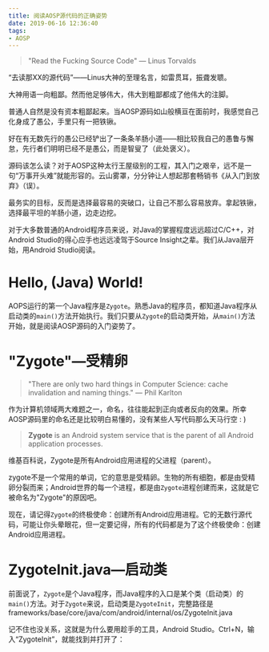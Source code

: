 ```yaml
---
title: 阅读AOSP源代码的正确姿势
date: 2019-06-16 12:36:40
tags:
- AOSP
---
```


> "Read the Fucking Source Code"
> — Linus Torvalds

“去读那XX的源代码”——Linus大神的至理名言，如雷贯耳，振聋发聩。

大神用语一向粗鄙。然而他足够伟大，伟大到粗鄙都成了他伟大的注脚。

普通人自然是没有资本粗鄙起来。当AOSP源码如山般横亘在面前时，我感觉自己化身成了愚公，手里只有一把铁锹。

好在有无数先行的愚公已经铲出了一条条羊肠小道——相比较我自己的愚鲁与懈怠，先行者们明明已经不是愚公，而是智叟了（此处褒义）。

源码该怎么读？对于AOSP这种太行王屋级别的工程，其入门之艰辛，远不是一句“万事开头难”就能形容的。云山雾罩，分分钟让人想起那套畅销书《从入门到放弃》（误）。

最务实的目标，反而是选择最容易的突破口，让自己不那么容易放弃。拿起铁锹，选择最平坦的羊肠小道，边走边挖。

对于大多数普通的Android程序员来说，对Java的掌握程度远远超过C/C++，对Android Studio的得心应手也远远凌驾于Source Insight之辈。我们从Java层开始，用Android Studio阅读。

# Hello, (Java) World!

AOPS运行的第一个Java程序是```Zygote```。熟悉Java的程序员，都知道Java程序从启动类的```main()```方法开始执行。我们只要从```Zygote```的启动类开始，从```main()```方法开始，就是阅读AOSP源码的入门姿势了。

# "Zygote"—受精卵

> "There are only two hard things in Computer Science: cache invalidation and naming things."
> — Phil Karlton

作为计算机领域两大难题之一，命名，往往能起到正向或者反向的效果。所幸AOSP源码里的命名还是比较明白易懂的，没有某些人写代码那么天马行空 : )

> **Zygote** is an Android system service that is the parent of all Android application processes.

维基百科说，Zygote是所有Android应用进程的父进程（parent）。

zygote不是一个常用的单词，它的意思是受精卵。生物的所有细胞，都是由受精卵分裂而来；Android世界的每一个进程，都是由```Zygote```进程创建而来，这就是它被命名为"Zygote"的原因吧。

现在，请记得```Zygote```的终极使命：创建所有Android应用进程。它的无数行源代码，可能让你头晕眼花，但一定要记得，所有的代码都是为了这个终极使命：创建Android应用进程。

# ZygoteInit.java—启动类

前面说了，```Zygote```是个Java程序，而Java程序的入口是某个类（启动类）的```main()```方法。对于```Zygote```来说，启动类是```ZygoteInit```，完整路径是frameworks/base/core/java/com/android/internal/os/ZygoteInit.java

记不住也没关系，这就是为什么要用趁手的工具，Android Studio。Ctrl+N，输入“ZygoteInit”，就能找到并打开了：
